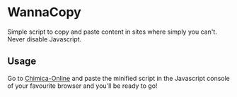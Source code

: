 # WannaCopy

Simple script to copy and paste content in sites where simply you can't. Never disable Javascript.

## Usage

Go to [Chimica-Online](http://www.chimica-online.it) and paste the minified script in the Javascript console of your favourite browser and you'll be ready to go!
